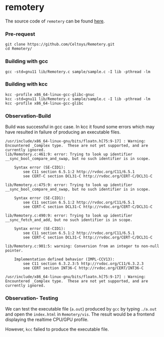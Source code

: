 # remotery

The source code of `remotery` can be found [here](https://github.com/Celtoys/Remotery).

### Pre-request
```
git clone https://github.com/Celtoys/Remotery.git
cd Remotery/
```

### Building with gcc
```
gcc -std=gnu11 lib/Remotery.c sample/sample.c -I lib -pthread -lm
````    


### Building with kcc
```
kcc -profile x86_64-linux-gcc-glibc-gnuc
kcc -std=gnu11 lib/Remotery.c sample/sample.c -I lib -pthread -lm
kcc -profile x86_64-linux-gcc-glibc
```

### Observation-Build

Build was successful in gcc case. In kcc it found some errors which may have resulted in failure of producing an executable files.
```
/usr/include/x86_64-linux-gnu/bits/floatn.h[75:9-17] : Warning: Encountered _Complex type.  These are not yet supported, and are currently ignored.
lib/Remotery.c:461:9: error: Trying to look up identifier __sync_bool_compare_and_swap, but no such identifier is in scope.

    Syntax error (SE-CID1):
        see C11 section 6.5.1:2 http://rvdoc.org/C11/6.5.1
        see CERT-C section DCL31-C http://rvdoc.org/CERT-C/DCL31-C

lib/Remotery.c:475:9: error: Trying to look up identifier __sync_bool_compare_and_swap, but no such identifier is in scope.

    Syntax error (SE-CID1):
        see C11 section 6.5.1:2 http://rvdoc.org/C11/6.5.1
        see CERT-C section DCL31-C http://rvdoc.org/CERT-C/DCL31-C

lib/Remotery.c:490:9: error: Trying to look up identifier __sync_fetch_and_add, but no such identifier is in scope.

    Syntax error (SE-CID1):
        see C11 section 6.5.1:2 http://rvdoc.org/C11/6.5.1
        see CERT-C section DCL31-C http://rvdoc.org/CERT-C/DCL31-C

lib/Remotery.c:901:5: warning: Conversion from an integer to non-null pointer.

    Implementation defined behavior (IMPL-CCV13):
        see C11 section 6.3.2.3:5 http://rvdoc.org/C11/6.3.2.3
        see CERT section INT36-C http://rvdoc.org/CERT/INT36-C

/usr/include/x86_64-linux-gnu/bits/floatn.h[75:9-17] : Warning: Encountered _Complex type.  These are not yet supported, and are currently ignored.

```
### Observation- Testing

We can test the executable file (`a.out`) produced by `gcc` by typing `./a.out` and open the `index.html` in `Remotery/vis`. The result would be a frontend displaying the realtime CPU/GPU profile.

However, `kcc` falied to produce the executable file.
